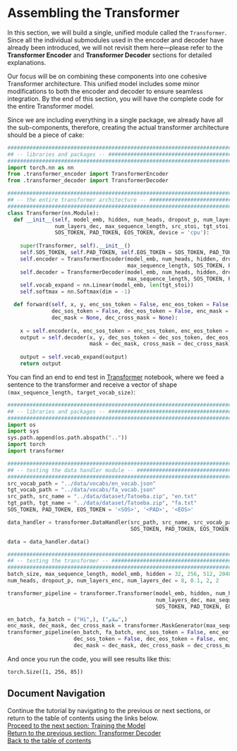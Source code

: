 # Assembling the Transformer
In this section, we will build a single, unified module called the `Transformer`. Since all the individual submodules used in the encoder and decoder have already been introduced, we will not revisit them here—please refer to the **Transformer Encoder** and **Transformer Decoder** sections for detailed explanations.

Our focus will be on combining these components into one cohesive Transformer architecture. This unified model includes some minor modifications to both the encoder and decoder to ensure seamless integration. By the end of this section, you will have the complete code for the entire Transformer model.

Since we are including everything in a single package, we already have all the sub-components, therefore, creating the actual transformer architecture should be a piece of cake:

```python
########################################################################################################################
## -- libraries and packages -- ########################################################################################
########################################################################################################################
import torch.nn as nn
from .transformer_encoder import TransformerEncoder
from .transformer_decoder import TransformerDecoder

########################################################################################################################
## -- the entire transformer architecture -- ###########################################################################
########################################################################################################################
class Transformer(nn.Module):
  def __init__(self, model_emb, hidden, num_heads, dropout_p, num_layers_enc, 
               num_layers_dec, max_sequence_length, src_stoi, tgt_stoi, 
               SOS_TOKEN, PAD_TOKEN, EOS_TOKEN, device = 'cpu'):
    
    super(Transformer, self).__init__()
    self.SOS_TOKEN, self.PAD_TOKEN, self.EOS_TOKEN = SOS_TOKEN, PAD_TOKEN, EOS_TOKEN
    self.encoder = TransformerEncoder(model_emb, num_heads, hidden, dropout_p, num_layers_enc, src_stoi,
                                      max_sequence_length, SOS_TOKEN, PAD_TOKEN, EOS_TOKEN, device = device)
    self.decoder = TransformerDecoder(model_emb, num_heads, hidden, dropout_p, num_layers_dec, tgt_stoi,
                                      max_sequence_length, SOS_TOKEN, PAD_TOKEN, EOS_TOKEN, device = device)
    self.vocab_expand = nn.Linear(model_emb, len(tgt_stoi))
    self.softmax = nn.Softmax(dim = -1)

  def forward(self, x, y, enc_sos_token = False, enc_eos_token = False, 
              dec_sos_token = False, dec_eos_token = False, enc_mask = None, 
              dec_mask = None, dec_cross_mask = None):
    
    x = self.encoder(x, enc_sos_token = enc_sos_token, enc_eos_token = enc_eos_token, mask = enc_mask)
    output = self.decoder(x, y, dec_sos_token = dec_sos_token, dec_eos_token = dec_eos_token, 
                          mask = dec_mask, cross_mask = dec_cross_mask)
    
    output = self.vocab_expand(output)
    return output
```

You can find an end to end test in [Transformer](/development/transformer_test.ipynb) notebook, where we feed a sentence to the transformer and receive a vector of shape `(max_sequence_length, target_vocab_size)`:

```python
########################################################################################################################
## -- libraries and packages -- ########################################################################################
########################################################################################################################
import os
import sys
sys.path.append(os.path.abspath(".."))
import torch
import transformer

########################################################################################################################
## -- testing the data handler module -- ###############################################################################
########################################################################################################################
src_vocab_path = "../data/vocabs/en_vocab.json"
tgt_vocab_path = "../data/vocabs/fa_vocab.json"
src_path, src_name = "../data/dataset/Tatoeba.zip", "en.txt"
tgt_path, tgt_name = "../data/dataset/Tatoeba.zip", "fa.txt"
SOS_TOKEN, PAD_TOKEN, EOS_TOKEN = '<SOS>', '<PAD>', '<EOS>'

data_handler = transformer.DataHandler(src_path, src_name, src_vocab_path, tgt_path, tgt_name, tgt_vocab_path, 
                                       SOS_TOKEN, PAD_TOKEN, EOS_TOKEN, max_sequence_length = 256, max_sentences = 1000)

data = data_handler.data()

########################################################################################################################
## -- testing the transformer -- #######################################################################################
########################################################################################################################
batch_size, max_sequence_length, model_emb, hidden = 32, 256, 512, 2048
num_heads, dropout_p, num_layers_enc, num_layers_dec = 8, 0.1, 2, 2

transformer_pipeline = transformer.Transformer(model_emb, hidden, num_heads, dropout_p, num_layers_enc, 
                                               num_layers_dec, max_sequence_length, data.src_stoi, data.tgt_stoi, 
                                               SOS_TOKEN, PAD_TOKEN, EOS_TOKEN, device = 'cpu')

en_batch, fa_batch = ("Hi",), ("سلام",)
enc_mask, dec_mask, dec_cross_mask = transformer.MaskGenerator(max_sequence_length = max_sequence_length).generate_masks(en_batch, fa_batch)
transformer_pipeline(en_batch, fa_batch, enc_sos_token = False, enc_eof_token = False, 
                     dec_sos_token = False, dec_eos_token = False, enc_mask = enc_mask, 
                     dec_mask = dec_mask, dec_cross_mask = dec_cross_mask).shape
```

And once you run the code, you will see results like this:
```text
torch.Size([1, 256, 85])
```

## Document Navigation
Continue the tutorial by navigating to the previous or next sections, or return to the table of contents using the links below. <br>
[Proceed to the next section: Training the Model](./Training%20the%20Model.md) <br>
[Return to the previous section: Transformer Decoder](./Transformer%20Decoder.md) <br>
[Back to the table of contents](/) <br>